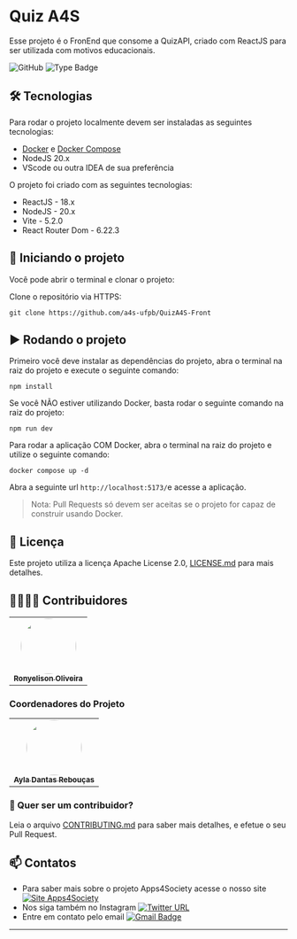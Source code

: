 # Quiz A4S

Esse projeto é o FronEnd que consome a QuizAPI, criado com ReactJS para ser utilizada com motivos educacionais.

![GitHub](https://img.shields.io/github/license/a4s-ufpb/EducAPI?label=licence) ![Type Badge](https://img.shields.io/badge/project%3A-Apps4Society-informational)


## 🛠 Tecnologias

Para rodar o projeto localmente devem ser instaladas as seguintes tecnologias:

* [Docker](https://docs.docker.com/get-docker/) e [Docker Compose](https://docs.docker.com/compose/install/)
* NodeJS 20.x
* VScode ou outra IDEA de sua preferência


O projeto foi criado com as seguintes tecnologias:

* ReactJS - 18.x
* NodeJS - 20.x
* Vite - 5.2.0
* React Router Dom - 6.22.3

## :rocket: Iniciando o projeto

Você pode abrir o terminal e clonar o projeto:

Clone o repositório via HTTPS:

    git clone https://github.com/a4s-ufpb/QuizA4S-Front

## :arrow_forward: Rodando o projeto

Primeiro você deve instalar as dependências do projeto, abra o terminal na raiz do projeto e execute o seguinte comando:

    npm install

Se você NÃO estiver utilizando Docker, basta rodar o seguinte comando na raiz do projeto:

    npm run dev

Para rodar a aplicação COM Docker, abra o terminal na raiz do projeto e utilize o seguinte comando:

    docker compose up -d


Abra a seguinte url `http://localhost:5173/`e acesse a aplicação.


> Nota: Pull Requests só devem ser aceitas se o projeto for capaz de construir usando Docker.


## :page_facing_up: Licença

Este projeto utiliza a licença Apache License 2.0, [LICENSE.md](https://github.com/a4s-ufpb/QuizA4S-Front/blob/main/LICENSE.md) para mais detalhes.

## 👩‍💻👨‍💻 Contribuidores

<table>
  <tr>
    <td align="center">
	    <a href="https://github.com/RonyAbreu">
		    <img style="border-radius: 50%;" src="https://avatars.githubusercontent.com/u/114617938?s=400&u=454562ffd96b59c8e149453a59d5919a3cb22d6a&v=4" width="100px;" alt=""/>
		    <br/><sub><b>Ronyelison Oliveira</b></sub>
		</a></br>
    </td>
  </tr>  
</table>

### Coordenadores do Projeto
<table>
	<tr>
		<td align="center">
		    <a href="https://github.com/ayladebora">
			    <img style="border-radius: 50%;" src="https://avatars1.githubusercontent.com/u/1224119?s=460&v=4" width="100px;" alt=""/>
		    <br/><sub><b>Ayla Dantas Rebouças</b></sub>
		</a>
		</br>
        </td>
	</tr>
</table>

### :handshake: Quer ser um contribuidor?
Leia o arquivo [CONTRIBUTING.md](https://github.com/a4s-ufpb/QuizA4S-Front/blob/main/CONTRIBUTING.md) para saber mais detalhes, e efetue o seu Pull Request.

## :mailbox: Contatos
* Para saber mais sobre o projeto Apps4Society acesse o nosso site [![Site Apps4Society](https://img.shields.io/twitter/url?color=blue&label=Site%20Apps4Society&logo=Apps4Society&style=plastic&url=https%3A%2F%2Fapps4society.dcx.ufpb.br)](https://apps4society.dcx.ufpb.br)
* Nos siga também no Instagram   [![Twitter URL](https://img.shields.io/twitter/url?color=pink&label=Instagram%20Apps4Society&logo=Instagram&logoColor=rose&style=plastic&url=https%3A%2F%2Fwww.instagram.com%2Fapps4society%2F)](https://instagram.com/apps4society)
* Entre em contato pelo email [![Gmail Badge](https://img.shields.io/badge/-apps4society@dcx.ufpb.br-c14438?style=flat-square&logo=Gmail&logoColor=white&link=mailto:apps4society@dcx.ufpb.br)](apps4society@dcx.ufpb.br)
---
